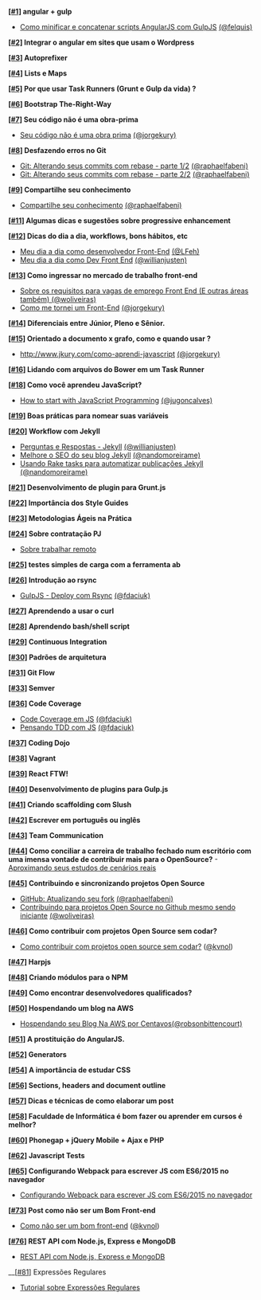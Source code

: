 __[[#1]](http://github.com/LFeh/poste-mais/issues/1) angular + gulp__
  - [Como minificar e concatenar scripts AngularJS com GulpJS](http://tutsmais.com.br/blog/angularjs/como-minificar-e-concatenar-scripts-angularjs-com-gulpjs/) [(@felquis)](http://github.com/felquis)

__[[#2]](http://github.com/LFeh/poste-mais/issues/2) Integrar o angular em sites que usam o Wordpress__

__[[#3]](http://github.com/LFeh/poste-mais/issues/3) Autoprefixer__

__[[#4]](http://github.com/LFeh/poste-mais/issues/4) Lists e Maps__

__[[#5]](http://github.com/LFeh/poste-mais/issues/5) Por que usar Task Runners (Grunt e Gulp da vida) ?__

__[[#6]](http://github.com/LFeh/poste-mais/issues/6) Bootstrap The-Right-Way__

__[[#7]](http://github.com/LFeh/poste-mais/issues/7) Seu código não é uma obra-prima__
  - [Seu código não é uma obra prima](http://www.jkury.com/seu-codigo-nao-e-uma-obra-prima) [(@jorgekury)](http://github.com/jorgekury)

__[[#8]](http://github.com/LFeh/poste-mais/issues/8) Desfazendo erros no Git__
  - [Git: Alterando seus commits com rebase - parte 1/2](http://www.raphaelfabeni.com.br/git-alterando-commits-parte-1/) [(@raphaelfabeni)](http://github.com/raphaelfabeni)
  - [Git: Alterando seus commits com rebase - parte 2/2](http://www.raphaelfabeni.com.br/git-alterando-commits-parte-2/) [(@raphaelfabeni)](http://github.com/raphaelfabeni)

__[[#9]](http://github.com/LFeh/poste-mais/issues/9) Compartilhe seu conhecimento__
  - [Compartilhe seu conhecimento](http://www.raphaelfabeni.com.br/compartilhe-conhecimento/) [(@raphaelfabeni)](http://github.com/raphaelfabeni)

__[[#11]](http://github.com/LFeh/poste-mais/issues/11) Algumas dicas e sugestões sobre progressive enhancement__

__[[#12]](http://github.com/LFeh/poste-mais/issues/12) Dicas do dia a dia, workflows, bons hábitos, etc__
  - [Meu dia a dia como desenvolvedor Front-End](http://www.felipefialho.com/blog/2015/meu-dia-a-dia-como-dev-frontend/) [(@LFeh)](http://github.com/LFeh)
  - [Meu dia a dia como Dev Front End](http://willianjusten.com.br/meu-dia-a-dia-como-dev-frontend/) [(@willianjusten)](http://github.com/willianjusten)

__[[#13]](http://github.com/LFeh/poste-mais/issues/13) Como ingressar no mercado de trabalho front-end__
  - [Sobre os requisitos para vagas de emprego Front End (E outras áreas também) (@woliveiras)](http://woliveiras.com.br/posts/requisitos-para-vagas-front-end/ )
  - [Como me tornei um Front-End](http://www.jkury.com/como-me-tornei-um-frontend/) [(@jorgekury)](http://github.com/jorgekury)

__[[#14]](http://github.com/LFeh/poste-mais/issues/14) Diferenciais entre Júnior, Pleno e Sênior.__

__[[#15]](http://github.com/LFeh/poste-mais/issues/15) Orientado a documento x grafo, como e quando usar ?__
  - http://www.jkury.com/como-aprendi-javascript [(@jorgekury)](http://github.com/jorgekury)

__[[#16]](http://github.com/LFeh/poste-mais/issues/16) Lidando com arquivos do Bower em um Task Runner__

__[[#18]](http://github.com/LFeh/poste-mais/issues/18) Como você aprendeu JavaScript?__
  - [How to start with JavaScript Programming](http://jugoncalv.es/blog/javascript/how-to-start-with-javascript/) [(@jugoncalves)](http://github.com/jugoncalves)

__[[#19]](http://github.com/LFeh/poste-mais/issues/19) Boas práticas para nomear suas variáveis__

__[[#20]](http://github.com/LFeh/poste-mais/issues/20) Workflow com Jekyll__
  - [Perguntas e Respostas - Jekyll](http://willianjusten.com.br/perguntas-e-respostas-jekyll/) [(@willianjusten)](http://github.com/willianjusten)
  - [Melhore o SEO do seu blog Jekyll](http://nandomoreira.me/seo-jekyll/) [(@nandomoreirame)](http://github.com/nandomoreirame)
  - [Usando Rake tasks para automatizar publicações Jekyll](http://nandomoreira.me/rake-tasks-para-automatizar-publicacoes-jekyll/) [(@nandomoreirame)](http://github.com/nandomoreirame)

__[[#21]](http://github.com/LFeh/poste-mais/issues/21) Desenvolvimento de plugin para Grunt.js__

__[[#22]](http://github.com/LFeh/poste-mais/issues/22) Importância dos Style Guides__

__[[#23]](http://github.com/LFeh/poste-mais/issues/23) Metodologias Ágeis na Prática__

__[[#24]](http://github.com/LFeh/poste-mais/issues/24) Sobre contratação PJ__
  - [Sobre trabalhar remoto](http://www.felipefialho.com/blog/2015/sobre-trabalhar-remoto/#.VXl-YflVhBd)

__[[#25]](http://github.com/LFeh/poste-mais/issues/25) testes simples de carga com a ferramenta ab__

__[[#26]](http://github.com/LFeh/poste-mais/issues/26) Introdução ao rsync__
  - [GulpJS - Deploy com Rsync](http://blog.da2k.com.br/2015/01/27/gulpjs-deploy-com-rsync/) [(@fdaciuk)](http://github.com/fdaciuk)

__[[#27]](http://github.com/LFeh/poste-mais/issues/27) Aprendendo a usar o curl__

__[[#28]](http://github.com/LFeh/poste-mais/issues/28) Aprendendo bash/shell script__

__[[#29]](http://github.com/LFeh/poste-mais/issues/29) Continuous Integration__

__[[#30]](http://github.com/LFeh/poste-mais/issues/30) Padrões de arquitetura__

__[[#31]](http://github.com/LFeh/poste-mais/issues/31) Git Flow__

__[[#33]](http://github.com/LFeh/poste-mais/issues/33) Semver__

__[[#36]](http://github.com/LFeh/poste-mais/issues/36) Code Coverage__
  - [Code Coverage em JS](http://blog.da2k.com.br/2015/01/07/code-coverage-em-javascript/) [(@fdaciuk)](http://github.com/fdaciuk)
  - [Pensando TDD com JS](http://blog.da2k.com.br/2015/01/06/pensando-tdd-com-javascript/) [(@fdaciuk)](http://github.com/fdaciuk)

__[[#37]](http://github.com/LFeh/poste-mais/issues/37) Coding Dojo__

__[[#38]](http://github.com/LFeh/poste-mais/issues/38) Vagrant__

__[[#39]](http://github.com/LFeh/poste-mais/issues/39) React FTW!__

__[[#40]](http://github.com/LFeh/poste-mais/issues/40) Desenvolvimento de plugins para Gulp.js__

__[[#41]](http://github.com/LFeh/poste-mais/issues/41) Criando scaffolding com Slush__

__[[#42]](http://github.com/LFeh/poste-mais/issues/42) Escrever em português ou inglês__

__[[#43]](http://github.com/LFeh/poste-mais/issues/43) Team Communication__

__[[#44]](http://github.com/LFeh/poste-mais/issues/44) Como conciliar a carreira de trabalho fechado num escritório com uma imensa vontade de contribuir mais para o OpenSource?__
  -[Aproximando seus estudos de cenários reais](http://www.felipefialho.com/blog/2015/aproximando-seus-estudos-de-cenarios-reais/#.Vg0lXXpVhBc)

__[[#45]](http://github.com/LFeh/poste-mais/issues/45) Contribuindo e sincronizando projetos Open Source__
  - [GitHub: Atualizando seu fork](http://www.raphaelfabeni.com.br/atualizando-seu-fork/) [(@raphaelfabeni)](http://github.com/raphaelfabeni)
  - [Contribuindo para projetos Open Source no Github mesmo sendo iniciante](http://woliveiras.com.br/posts/contribuindo-para-projetos-open-source-no-github-mesmo-sendo-iniciante/) [(@woliveiras)](http://github.com/woliveiras)

__[[#46]](http://github.com/LFeh/poste-mais/issues/46) Como contribuir com projetos Open Source sem codar?__
  - [Como contribuir com projetos open source sem codar?](https://medium.com/openschoolbr/como-contribuir-com-projetos-open-source-sem-codar-87ea11c8f1dd) ([@kvnol](https://github.com/kvnol))

__[[#47]](http://github.com/LFeh/poste-mais/issues/47) Harpjs__

__[[#48]](http://github.com/LFeh/poste-mais/issues/48) Criando módulos para o NPM__

__[[#49]](http://github.com/LFeh/poste-mais/issues/49) Como encontrar desenvolvedores qualificados?__

__[[#50]](http://github.com/LFeh/poste-mais/issues/50) Hospendando um blog na AWS__
  - [Hospendando seu Blog Na AWS por Centavos](http://rbittencourt.com/hospedando-seu-blog-na-aws-por-centavos/)[(@robsonbittencourt)](https://github.com/robsonbittencourt)

__[[#51]](http://github.com/LFeh/poste-mais/issues/51) A prostituição do AngularJS.__

__[[#52]](http://github.com/LFeh/poste-mais/issues/52) Generators__

__[[#54]](http://github.com/LFeh/poste-mais/issues/54) A importância de estudar CSS__

__[[#56]](http://github.com/LFeh/poste-mais/issues/56) Sections, headers and document outline__

__[[#57]](http://github.com/LFeh/poste-mais/issues/57) Dicas e técnicas de como elaborar um post__

__[[#58]](http://github.com/LFeh/poste-mais/issues/58) Faculdade de Informática é bom fazer ou aprender em cursos é melhor?__

__[[#60]](http://github.com/LFeh/poste-mais/issues/60) Phonegap + jQuery Mobile + Ajax e PHP__

__[[#62]](http://github.com/LFeh/poste-mais/issues/62) Javascript Tests__

__[[#65]](http://github.com/LFeh/poste-mais/issues/65) Configurando Webpack para escrever JS com ES6/2015 no navegador__
  - [Configurando Webpack para escrever JS com ES6/2015 no navegador](https://github.com/matheuswd/myMag/blob/master/js/ES6%2BWebpack.md)

__[[#73]](https://github.com/frontendbr/poste-mais/issues/73) Post como não ser um Bom Front-end__
  - [Como não ser um bom front-end](https://medium.com/@kvnol/como-n%C3%A3o-ser-um-bom-front-end-bae2ce7215fb) ([@kvnol](https://github.com/kvnol))

__[[#76]](https://github.com/frontendbr/poste-mais/issues/76) REST API com Node.js, Express e MongoDB__
- [REST API com Node.js, Express e MongoDB](https://medium.com/@thiagoluiz.nunes/rest-api-com-node-js-express-and-mongodb-3967c2cb25b7)

__[[#81]](https://github.com/frontendbr/poste-mais/issues/81) Expressões Regulares
- [Tutorial sobre Expressões Regulares](https://maykon-oliveira.github.io/regex-tutorial/)